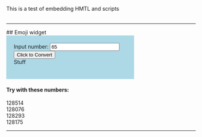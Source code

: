 This is a test of embedding HMTL and scripts <br><br>
<hr>
## Emoji widget

<div style="background-color:lightblue; padding:20px; width:300px;">
	Input number: 
	<input id="ordNumberInput" type="number" min="0" value="65"><br>
	<input type="button" value="Click to Convert" onclick="convertToEmoji();">
	<div id="emojiOutput" style="width:100px;">Stuff</div>
<br></div>

<script>
	function convertToEmoji(){
		var num = document.getElementById("ordNumberInput").value;
		var emoji = String.fromCharCode(num);
		emoji = '&#x'+num
		document.getElementById('emojiOutput').innerText = String.fromCodePoint(num);;
	}
</script>

#### Try with these numbers:
128514<br>
128076<br>
128293<br>
128175<br>



<hr>
<!--
<p>Decimal (Normal, base-10 with digits 0, 1, 2, 3, 4, 5, 6, 7, 8, 9):</p>

<div id="odometerDecDiv" style="width:100%; height:45px; line-height: 45px;"></div>

<p>Binary (base-2 with digits 0, 1):</p>

<div id="odometerBinDiv" style="width:100%; height:45px; line-height: 45px;"></div>

<p>Hexadecimal (base-16 with digits 0, 1, 2, 3, 4, 5, 6, 7, 8, 9, A, B, C, D, E, F):</p>

<div id="odometerHexDiv" style="width:100%; height:45px; line-height: 45px;"></div>

<input type="button" value="Start" onclick="runodometers();" /> 
<input type="button" value="Step" onclick="update();" /> 
<input type="button" value="Stop" onclick="stopodometers();" /> 
<input type="button" value="Reset" onclick="n = 0; myOdometerDec.set(0); myOdometerBin.set(0); myOdometerHex.set(0);" />




<script type="text/javascript">


//============================================================================//
//  Gavin Brock's CSS/JavaScript Animated Odometer
//  Version 1.0 - April 7th 2008
//============================================================================//
//  Copyright (C) 2008 Gavin Brock
//
//  This program is free software: you can redistribute it and/or modify
//  it under the terms of the GNU General Public License as published by
//  the Free Software Foundation, either version 3 of the License, or
//  (at your option) any later version.
//
//  This program is distributed in the hope that it will be useful,
//  but WITHOUT ANY WARRANTY; without even the implied warranty of
//  MERCHANTABILITY or FITNESS FOR A PARTICULAR PURPOSE.  See the
//  GNU General Public License for more details.
//
//  You should have received a copy of the GNU General Public License
//  along with this program.  If not, see <http://www.gnu.org/licenses/>.
//============================================================================//

// The hexadecimal and binary ugly hacks are to be solely blamed on Al Sweigart though.
// This is throwaway code. Go to Gavin's website for the original source code.

function OdometerHex (parentDiv,opts) {
    if (!parentDiv) throw "ERROR: Odometer object must be past a document element.";

    this.digits       = 6;
    this.digitHeight  = 40;
    this.digitPadding = 0;
    this.digitWidth   = 30;
    this.bustedness   = 2;
    this.fontStyle    = "font-family: Courier New, Courier, monospace; font-weight: 900;";
    this.value        = -1;

    for (var key in opts) { this[key] = opts[key]; }

    var style = {
        digits:        "position:absolute; height:"+this.digitHeight+"px; width:"+(this.digitWidth-(2*this.digitPadding))+"px; "+
                       "padding:"+this.digitPadding+"px; font-size:"+(this.digitHeight-(2*this.digitPadding))+"px; "+
                       "background:black; color:white; text-align:center; "+this.fontStyle,
        columns:       "position:relative; float:left; overflow:hidden;"+
                       "height:"+this.digitHeight+"px; width:"+this.digitWidth+"px;",
        highlight:     "position:absolute; background:white; opacity:0.25; filter:alpha(opacity=25); width:100%; left:0px;",
        lowlight:      "position:absolute; background:black; opacity:0.25; filter:alpha(opacity=25); width:100%; left:0px;",
        sidehighlight: "position:absolute; background:white; opacity:0.50; filter:alpha(opacity=50); height:100%; top:0px;",
        sidelowlight:  "position:absolute; background:black; opacity:0.50; filter:alpha(opacity=50); height:100%; top:0px;"
    };

    var highlights = [
        "top:20%;   height:32%;" + style.highlight,
        "top:27.5%; height:16%;" + style.highlight,
        "top:32.5%; height:6%;"  + style.highlight,
        "right:0%;  width:6%;"   + style.sidelowlight,
        "left:0%;   width:4%;"   + style.sidehighlight,
        "top:0%;    height:14%;" + style.lowlight,
        "bottom:0%; height:25%;" + style.lowlight,
        "bottom:0%; height:8%;"  + style.lowlight
    ];

    this.setDigitValue = function (digit, val, frac) {
        var di = digitInfo[digit];
        var px = Math.floor(this.digitHeight * frac);
        px = px + di.offset;
        if (val != di.last_val) {

            // swaps digitA and digitB
            var tmp = di.digitA;
            di.digitA = di.digitB;
            di.digitB = tmp;

            di.digitA.innerHTML = val;
            di.digitB.innerHTML = ((parseInt(val, 16)) % 16).toString(16);
            di.last_val = val;
        }
        if (px != di.last_px) {
            di.digitA.style.top = (0-px)+"px";
            di.digitB.style.top = (0-px+this.digitHeight)+"px";
            di.last_px = px;
        }
    };


    this.set = function (inVal) {
        if (inVal < 0) throw "ERROR: Odometer value cannot be negative.";
        this.value = inVal;

        var numb = Math.floor(inVal);
        var frac = inVal - numb;
        numb = numb.toString(16); // convert to hex
        //numb = String(numb);

        for (var i=0; i < this.digits; i++) {
            var num = numb.substring(numb.length-i-1, numb.length-i) || 0;
            this.setDigitValue(this.digits-i-1, num, frac);
            if (num != 'F') {
                frac = 0;
            }
        }
    };

    this.get = function () {
        return(this.value);
    };


    var odometerDiv = document.createElement("div")
    odometerDiv.setAttribute("id","odometer");
    odometerDiv.style.cssText="text-align: left";
    parentDiv.appendChild(odometerDiv);

    var digitInfo = new Array();
    for (var i=0; i < this.digits; i++) {
        var digitDivA = document.createElement("div");
        digitDivA.setAttribute("id","odometer_digit_"+i+"a");
        digitDivA.style.cssText=style.digits;

        var digitDivB = document.createElement("div");
        digitDivB.setAttribute("id","odometer_digit_"+i+"b");
        digitDivB.style.cssText = style.digits;

        var digitColDiv = document.createElement("div");
        digitColDiv.style.cssText = style.columns;

        digitColDiv.appendChild(digitDivB);
        digitColDiv.appendChild(digitDivA);

        for (var j in highlights) {
            var hdiv = document.createElement("div");
            hdiv.innerHTML="<p></p>"; // For Dumb IE
            hdiv.style.cssText = highlights[j];
            digitColDiv.appendChild(hdiv);
        }
        odometerDiv.appendChild(digitColDiv);
    var offset = Math.floor(Math.random()*this.bustedness);
    digitInfo.push({digitA:digitDivA, digitB:digitDivB, last_val:-1, last_px: -1, offset:offset});
    };


    if (this.value >= 0) this.set(this.value);
}


function OdometerBin (parentDiv,opts) {
    if (!parentDiv) throw "ERROR: Odometer object must be past a document element.";

    this.digits       = 6;
    this.digitHeight  = 40;
    this.digitPadding = 0;
    this.digitWidth   = 30;
    this.bustedness   = 2;
    this.fontStyle    = "font-family: Courier New, Courier, monospace; font-weight: 900;";
    this.value        = -1;

    for (var key in opts) { this[key] = opts[key]; }

    var style = {
        digits:        "position:absolute; height:"+this.digitHeight+"px; width:"+(this.digitWidth-(2*this.digitPadding))+"px; "+
                       "padding:"+this.digitPadding+"px; font-size:"+(this.digitHeight-(2*this.digitPadding))+"px; "+
                       "background:black; color:white; text-align:center; "+this.fontStyle,
        columns:       "position:relative; float:left; overflow:hidden;"+
                       "height:"+this.digitHeight+"px; width:"+this.digitWidth+"px;",
        highlight:     "position:absolute; background:white; opacity:0.25; filter:alpha(opacity=25); width:100%; left:0px;",
        lowlight:      "position:absolute; background:black; opacity:0.25; filter:alpha(opacity=25); width:100%; left:0px;",
        sidehighlight: "position:absolute; background:white; opacity:0.50; filter:alpha(opacity=50); height:100%; top:0px;",
        sidelowlight:  "position:absolute; background:black; opacity:0.50; filter:alpha(opacity=50); height:100%; top:0px;"
    };

    var highlights = [
        "top:20%;   height:32%;" + style.highlight,
        "top:27.5%; height:16%;" + style.highlight,
        "top:32.5%; height:6%;"  + style.highlight,
        "right:0%;  width:6%;"   + style.sidelowlight,
        "left:0%;   width:4%;"   + style.sidehighlight,
        "top:0%;    height:14%;" + style.lowlight,
        "bottom:0%; height:25%;" + style.lowlight,
        "bottom:0%; height:8%;"  + style.lowlight
    ];

    this.setDigitValue = function (digit, val, frac) {
        var di = digitInfo[digit];
        var px = Math.floor(this.digitHeight * frac);
        px = px + di.offset;
        if (val != di.last_val) {

            // swaps digitA and digitB
            var tmp = di.digitA;
            di.digitA = di.digitB;
            di.digitB = tmp;

            di.digitA.innerHTML = val;
            di.digitB.innerHTML = ((parseInt(val, 2)) % 2).toString(2);
            di.last_val = val;
        }
        if (px != di.last_px) {
            di.digitA.style.top = (0-px)+"px";
            di.digitB.style.top = (0-px+this.digitHeight)+"px";
            di.last_px = px;
        }
    };


    this.set = function (inVal) {
        if (inVal < 0) throw "ERROR: Odometer value cannot be negative.";
        this.value = inVal;

        var numb = Math.floor(inVal);
        var frac = inVal - numb;
        numb = numb.toString(2); // convert to bin
        //numb = String(numb);

        for (var i=0; i < this.digits; i++) {
            var num = numb.substring(numb.length-i-1, numb.length-i) || 0;
            this.setDigitValue(this.digits-i-1, num, frac);
            if (num != '1') {
                frac = 0;
            }
        }
    };

    this.get = function () {
        return(this.value);
    };

    var odometerDiv = document.createElement("div")
    odometerDiv.setAttribute("id","odometer");
    odometerDiv.style.cssText="text-align: left";
    parentDiv.appendChild(odometerDiv);

    var digitInfo = new Array();
    for (var i=0; i < this.digits; i++) {
        var digitDivA = document.createElement("div");
        digitDivA.setAttribute("id","odometer_digit_"+i+"a");
        digitDivA.style.cssText=style.digits;

        var digitDivB = document.createElement("div");
        digitDivB.setAttribute("id","odometer_digit_"+i+"b");
        digitDivB.style.cssText = style.digits;

        var digitColDiv = document.createElement("div");
        digitColDiv.style.cssText = style.columns;

        digitColDiv.appendChild(digitDivB);
        digitColDiv.appendChild(digitDivA);

        for (var j in highlights) {
            var hdiv = document.createElement("div");
            hdiv.innerHTML="<p></p>"; // For Dumb IE
            hdiv.style.cssText = highlights[j];
            digitColDiv.appendChild(hdiv);
        }
        odometerDiv.appendChild(digitColDiv);
    var offset = Math.floor(Math.random()*this.bustedness);
    digitInfo.push({digitA:digitDivA, digitB:digitDivB, last_val:-1, last_px: -1, offset:offset});
    };


    if (this.value >= 0) this.set(this.value);
}

function OdometerDec (parentDiv,opts) {
    if (!parentDiv) throw "ERROR: Odometer object must be past a document element.";

    this.digits       = 6;
    this.digitHeight  = 40;
    this.digitPadding = 0;
    this.digitWidth   = 30;
    this.bustedness   = 2;
    this.fontStyle    = "font-family: Courier New, Courier, monospace; font-weight: 900;";
    this.value        = -1;

    for (var key in opts) { this[key] = opts[key]; }

    var style = {
        digits:        "position:absolute; height:"+this.digitHeight+"px; width:"+(this.digitWidth-(2*this.digitPadding))+"px; "+
                       "padding:"+this.digitPadding+"px; font-size:"+(this.digitHeight-(2*this.digitPadding))+"px; "+
                       "background:black; color:white; text-align:center; "+this.fontStyle,
        columns:       "position:relative; float:left; overflow:hidden;"+
                       "height:"+this.digitHeight+"px; width:"+this.digitWidth+"px;",
        highlight:     "position:absolute; background:white; opacity:0.25; filter:alpha(opacity=25); width:100%; left:0px;",
        lowlight:      "position:absolute; background:black; opacity:0.25; filter:alpha(opacity=25); width:100%; left:0px;",
        sidehighlight: "position:absolute; background:white; opacity:0.50; filter:alpha(opacity=50); height:100%; top:0px;",
        sidelowlight:  "position:absolute; background:black; opacity:0.50; filter:alpha(opacity=50); height:100%; top:0px;"
    };

    var highlights = [
        "top:20%;   height:32%;" + style.highlight,
        "top:27.5%; height:16%;" + style.highlight,
        "top:32.5%; height:6%;"  + style.highlight,
        "right:0%;  width:6%;"   + style.sidelowlight,
        "left:0%;   width:4%;"   + style.sidehighlight,
        "top:0%;    height:14%;" + style.lowlight,
        "bottom:0%; height:25%;" + style.lowlight,
        "bottom:0%; height:8%;"  + style.lowlight
    ];

    this.setDigitValue = function (digit, val, frac) {
	var di = digitInfo[digit];
       	var px = Math.floor(this.digitHeight * frac);
	px = px + di.offset;
	if (val != di.last_val) {
		var tmp = di.digitA;
		di.digitA = di.digitB;
		di.digitB = tmp;
        	di.digitA.innerHTML = val;
        	di.digitB.innerHTML = (Number(val)) % 10;
		di.last_val = val;
	}
	if (px != di.last_px) {
        	di.digitA.style.top = (0-px)+"px";
        	di.digitB.style.top = (0-px+this.digitHeight)+"px";
		di.last_px = px;
	}
    };


    this.set = function (inVal) {
        if (inVal < 0) throw "ERROR: Odometer value cannot be negative.";
	this.value = inVal;
        var numb = Math.floor(inVal);
        var frac = inVal - numb;
	numb = String(numb);
        for (var i=0; i < this.digits; i++) {
            var num = numb.substring(numb.length-i-1, numb.length-i) || 0;
            this.setDigitValue(this.digits-i-1, num, frac);
            if (num != 9) frac = 0;
        }
    };

    this.get = function () {
        return(this.value);
    };


    var odometerDiv = document.createElement("div")
    odometerDiv.setAttribute("id","odometer");
    odometerDiv.style.cssText="text-align: left";
    parentDiv.appendChild(odometerDiv);

    var digitInfo = new Array();
    for (var i=0; i < this.digits; i++) {
        var digitDivA = document.createElement("div");
        digitDivA.setAttribute("id","odometer_digit_"+i+"a");
        digitDivA.style.cssText=style.digits;

        var digitDivB = document.createElement("div");
        digitDivB.setAttribute("id","odometer_digit_"+i+"b");
        digitDivB.style.cssText = style.digits;

        var digitColDiv = document.createElement("div");
        digitColDiv.style.cssText = style.columns;

        digitColDiv.appendChild(digitDivB);
        digitColDiv.appendChild(digitDivA);

        for (var j in highlights) {
            var hdiv = document.createElement("div");
            hdiv.innerHTML="<p></p>"; // For Dumb IE
            hdiv.style.cssText = highlights[j];
            digitColDiv.appendChild(hdiv);
        }
        odometerDiv.appendChild(digitColDiv);
	var offset = Math.floor(Math.random()*this.bustedness);
	digitInfo.push({digitA:digitDivA, digitB:digitDivB, last_val:-1, last_px: -1, offset:offset});
    };



    if (this.value >= 0) this.set(this.value);
}

var n = 0;
var myOdometerDec, myOdometerBin, myOdometerHex;
var keeprunning = false;
function runodometers () {
    keeprunning = true;
    update();
}
function startodometers() {
    myOdometerDec = new OdometerDec(document.getElementById("odometerDecDiv"), {value: n, digits: 8});
    myOdometerBin = new OdometerBin(document.getElementById("odometerBinDiv"), {value: n, digits: 8});
    myOdometerHex = new OdometerHex(document.getElementById("odometerHexDiv"), {value: n, digits: 8});
    runodometers();
}
function stopodometers() {
    keeprunning = false;
}
function update () {
    n=n+1.0
    myOdometerDec.set(n);
    myOdometerBin.set(n);
    myOdometerHex.set(n);

    if (myOdometerBin.get() > 255) {
        n=0;
        myOdometerDec.set(0);
        myOdometerBin.set(0);
        myOdometerHex.set(0);
    }

    if (keeprunning) {
        setTimeout("update()", 250);
    }
}

startodometers();
</script>
-->

{% spoiler "Solution" %}
Forty-two.
{% endspoiler %}
